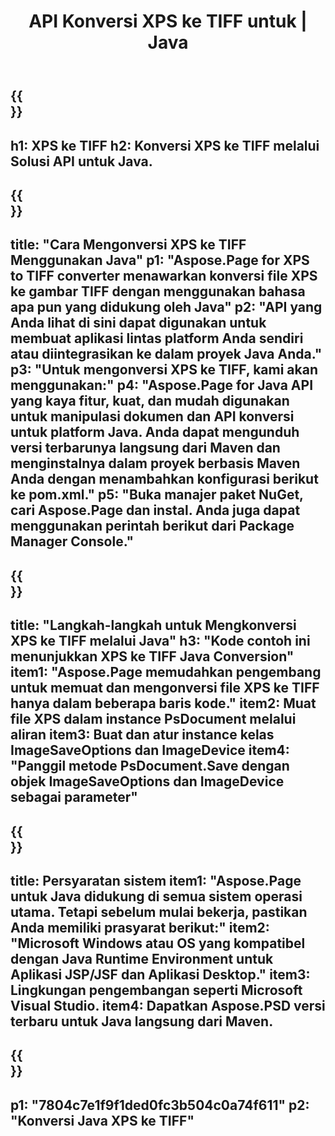 ﻿---
translation: true
template: /_templates/_conversion-child-java.md
title: API Konversi XPS ke TIFF untuk | Java
url: /java/conversion/xps-to-tiff/
description: Contoh kode konversi Java untuk format XPS ke file TIFF. Gunakan kode contoh ini untuk mengonversi XPS ke TIFF dalam aplikasi berbasis Java Web atau Desktop.
informat: XPS
outformat: TIFF
otherformats: EPS PS
---

{{<section banner>}}
---
h1: XPS ke TIFF
h2: Konversi XPS ke TIFF melalui Solusi API untuk Java.
---

{{<section overview>}}
---
title: "Cara Mengonversi XPS ke TIFF Menggunakan Java"
p1: "Aspose.Page for XPS to TIFF converter menawarkan konversi file XPS ke gambar TIFF dengan menggunakan bahasa apa pun yang didukung oleh Java"
p2: "API yang Anda lihat di sini dapat digunakan untuk membuat aplikasi lintas platform Anda sendiri atau diintegrasikan ke dalam proyek Java Anda."
p3: "Untuk mengonversi XPS ke TIFF, kami akan menggunakan:"
p4: "Aspose.Page for Java API yang kaya fitur, kuat, dan mudah digunakan untuk manipulasi dokumen dan API konversi untuk platform Java. Anda dapat mengunduh versi terbarunya langsung dari Maven dan menginstalnya dalam proyek berbasis Maven Anda dengan menambahkan konfigurasi berikut ke pom.xml."
p5: "Buka manajer paket NuGet, cari Aspose.Page dan instal. Anda juga dapat menggunakan perintah berikut dari Package Manager Console."
---

{{<section feature1>}}
---
title: "Langkah-langkah untuk Mengkonversi XPS ke TIFF melalui Java"
h3: "Kode contoh ini menunjukkan XPS ke TIFF Java Conversion"
item1: "Aspose.Page memudahkan pengembang untuk memuat dan mengonversi file XPS ke TIFF hanya dalam beberapa baris kode."
item2: Muat file XPS dalam instance PsDocument melalui aliran
item3: Buat dan atur instance kelas ImageSaveOptions dan ImageDevice
item4: "Panggil metode PsDocument.Save dengan objek ImageSaveOptions dan ImageDevice sebagai parameter"
---

{{<section feature2>}}
---
title: Persyaratan sistem
item1: "Aspose.Page untuk Java didukung di semua sistem operasi utama. Tetapi sebelum mulai bekerja, pastikan Anda memiliki prasyarat berikut:"
item2: "Microsoft Windows atau OS yang kompatibel dengan Java Runtime Environment untuk Aplikasi JSP/JSF dan Aplikasi Desktop."
item3: Lingkungan pengembangan seperti Microsoft Visual Studio.
item4: Dapatkan Aspose.PSD versi terbaru untuk Java langsung dari Maven.
---

{{<section gist>}}
---
p1: "7804c7e1f9f1ded0fc3b504c0a74f611"
p2: "Konversi Java XPS ke TIFF"
---
